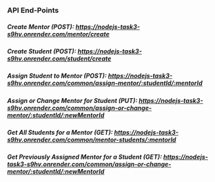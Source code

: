 ### API End-Points

##### Create Mentor (POST): https://nodejs-task3-s9hv.onrender.com/mentor/create

##### Create Student (POST): https://nodejs-task3-s9hv.onrender.com/student/create

##### Assign Student to Mentor (POST): https://nodejs-task3-s9hv.onrender.com/common/assign-mentor/:studentId/:mentorId

##### Assign or Change Mentor for Student (PUT): https://nodejs-task3-s9hv.onrender.com/common/assign-or-change-mentor/:studentId/:newMentorId

##### Get All Students for a Mentor (GET): https://nodejs-task3-s9hv.onrender.com/common/mentor-students/:mentorId

##### Get Previously Assigned Mentor for a Student (GET): https://nodejs-task3-s9hv.onrender.com/common/assign-or-change-mentor/:studentId/:newMentorId
